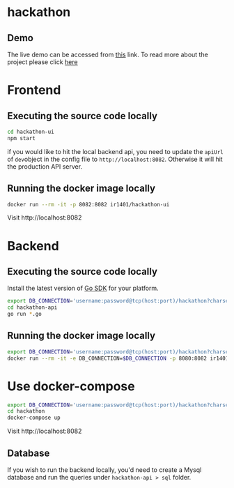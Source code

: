 # hackathon

## Demo

The live demo can be accessed from [this](http://ec2-18-218-179-110.us-east-2.compute.amazonaws.com) link. To read more about the project please click [here](http://ec2-18-218-179-110.us-east-2.compute.amazonaws.com/about)


# Frontend

## Executing the source code locally

```bash
cd hackathon-ui
npm start
```

if you would like to hit the local backend api, you need to update the `apiUrl` of `dev`object in the config file to `http://localhost:8082`. Otherwise it will hit the production API server.

## Running the docker image locally

```bash
docker run --rm -it -p 8082:8082 ir1401/hackathon-ui
```

Visit http://localhost:8082

# Backend

## Executing the source code locally

Install the latest version of [Go SDK](https://go.dev/dl/) for your platform.

```bash
export DB_CONNECTION='username:password@tcp(host:port)/hackathon?charset=utf8mb4,utf8'
cd hackathon-api
go run *.go
```


## Running the docker image locally

```bash
export DB_CONNECTION='username:password@tcp(host:port)/hackathon?charset=utf8mb4,utf8'
docker run --rm -it -e DB_CONNECTION=$DB_CONNECTION -p 8080:8082 ir1401/hackathon-api
```

# Use docker-compose

```bash
export DB_CONNECTION='username:password@tcp(host:port)/hackathon?charset=utf8mb4,utf8'
cd hackathon
docker-compose up
```

Visit http://localhost:8082

## Database

If you wish to run the backend locally, you'd need to create a Mysql database and run the queries under `hackathon-api > sql` folder.
